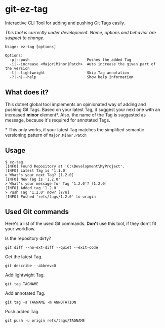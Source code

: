 # git-ez-tag

Interactive CLI Tool for adding and pushing Git Tags easily.

_This tool is currently under development. Name, options and behavior are suspect to change._

```
Usage: ez-tag [options]

Options:
  -p|--push                          Pushes the added Tag
  -i|--increase <Major|Minor|Patch>  Auto increase the given part of the version
  -l|--lightweight                   Skip Tag annotation
  -?|-h|--help                       Show help information
```

## What does it?

This dotnet global tool implements an opinionated way of adding and pushing Git Tags.
Based on your latest Tag, it suggest your next one with an increased **minor** element*. 
Also, the name of the Tag is suggested as message, because it's required for annotated Tags.

\* This only works, if your latest Tag matches the simplified semantic versioning pattern of `Major.Minor.Patch`

## Usage

```
$ ez-tag
[INFO] Found Repository at 'C:\Development\MyProject'.
[INFO] Latest Tag is '1.1.0'
> What's your next Tag? [1.2.0]
[INFO] New Tag is '1.2.0'
> What's your message for Tag '1.2.0'? [1.2.0]
[INFO] Added tag '1.2.0'
> Push Tag '1.2.0' now? [Y/n]
[INFO] Pushed 'refs/tags/1.2.0' to origin

```

## Used Git commands
Here's a list of the used Git commands.
**Don't** use this tool, if they don't fit your workflow.


Is the repository dirty?
```
git diff --no-ext-diff --quiet --exit-code
```

Get the latest Tag.
```
git describe --abbrev=0
```

Add lightwight Tag.
```
git tag TAGNAME
```

Add annotated Tag.
```
git tag -a TAGNAME -m ANNOTATION
```

Push added Tag.
```
git push -u origin refs/tags/TAGNAME
```